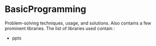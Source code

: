 # BasicProgramming
Problem-solving techniques, usage, and solutions. 
Also contains a few prominent libraries.
The list of libraries used contain : 
* pptx
